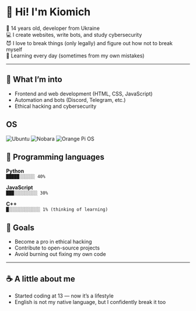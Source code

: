 # 👋 Hi! I'm Kiomich

🧠 14 years old, developer from Ukraine  
💻 I create websites, write bots, and study cybersecurity  
😈 I love to break things (only legally) and figure out how not to break myself  
🌱 Learning every day (sometimes from my own mistakes)

---

## 💼 What I’m into
- Frontend and web development (HTML, CSS, JavaScript)  
- Automation and bots (Discord, Telegram, etc.)  
- Ethical hacking and cybersecurity


## OS
![Ubuntu](https://img.shields.io/badge/Ubuntu-E95420?style=for-the-badge&logo=ubuntu&logoColor=white)
![Nobara](https://img.shields.io/badge/Nobara-4285F4?style=for-the-badge&logo=fedora&logoColor=white)
![Orange Pi OS](https://img.shields.io/badge/Orange%20Pi%20OS-FF6B35?style=for-the-badge&logo=archlinux&logoColor=white)

## 🧪 Programming languages

**Python**  
`█████░░░░░░ 40%`

**JavaScript**  
`███░░░░░░░░░ 30%`

**C++**  
`█░░░░░░░░░░░░ 1% (thinking of learning)`

## 🎯 Goals
- Become a pro in ethical hacking  
- Contribute to open-source projects  
- Avoid burning out fixing my own code

---

## ☕ A little about me
- Started coding at 13 — now it’s a lifestyle  
- English is not my native language, but I confidently break it too
